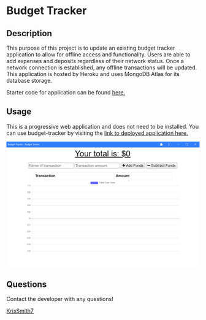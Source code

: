 # Budget Tracker

  ## Description
  This purpose of this project is to update an existing budget tracker application to allow for offline access and functionality. Users are able to add expenses and deposits regardless of their network status. Once a network connection is established, any offline transactions will be updated. This application is hosted by Heroku and uses MongoDB Atlas for its database storage.

  Starter code for application can be found [here.](https://github.com/coding-boot-camp/symmetrical-bassoon)

## Usage
This is a progressive web application and does not need to be installed. You can use budget-tracker by visiting the [link to deployed application here.](https://budget-tracks789.herokuapp.com/)

![screenshot of application](./public/assets/budget-tracker-screenshot.png)

  ## Questions
  Contact the developer with any questions!

[KrisSmith7](https://github.com/krissmith7)